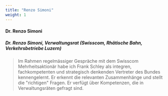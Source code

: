 ```yaml
---
title: "Renzo Simoni"
weight: 1
---
```

####  Dr. Renzo Simoni
##### Dr. Renzo Simoni, Verwaltungsrat (Swisscom, Rhätische Bahn, Verkehrsbetriebe Luzern)
> Im Rahmen regelmässiger Gespräche mit dem Swisscom Mehrheitsaktionär habe ich Frank Schley als integren, fachkompetenten und strategisch denkenden Vertreter des Bundes kennengelernt. Er erkennt die relevanten Zusammenhänge und stellt die "richtigen" Fragen. Er verfügt über Kompetenzen, die in Verwaltungsräten gefragt sind.
